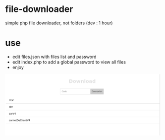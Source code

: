 # file-downloader

simple php file downloader, not folders (dev : 1 hour)

# use

* edit files.json with files list and password
* edit index.php to add a global password to view all files
* enjoy

<img src="./capture.png" width="500">

